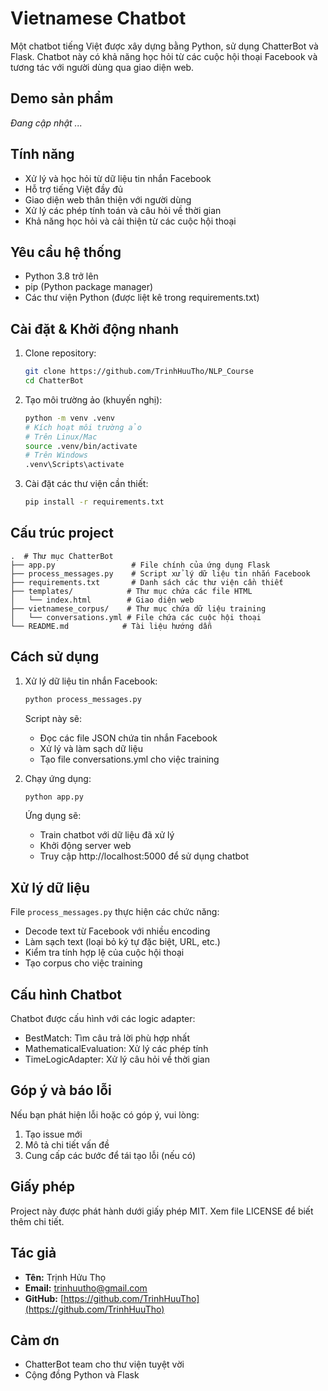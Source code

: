 # Vietnamese Chatbot

Một chatbot tiếng Việt được xây dựng bằng Python, sử dụng ChatterBot và Flask. Chatbot này có khả năng học hỏi từ các cuộc hội thoại Facebook và tương tác với người dùng qua giao diện web.

## Demo sản phẩm

*Đang cập nhật ...*

## Tính năng

- Xử lý và học hỏi từ dữ liệu tin nhắn Facebook
- Hỗ trợ tiếng Việt đầy đủ
- Giao diện web thân thiện với người dùng
- Xử lý các phép tính toán và câu hỏi về thời gian
- Khả năng học hỏi và cải thiện từ các cuộc hội thoại

## Yêu cầu hệ thống

- Python 3.8 trở lên
- pip (Python package manager)
- Các thư viện Python (được liệt kê trong requirements.txt)

## Cài đặt & Khởi động nhanh

1. Clone repository:
   ```bash
   git clone https://github.com/TrinhHuuTho/NLP_Course
   cd ChatterBot
   ```
2. Tạo môi trường ảo (khuyến nghị):
   ```bash
   python -m venv .venv
   # Kích hoạt môi trường ảo
   # Trên Linux/Mac
   source .venv/bin/activate
   # Trên Windows
   .venv\Scripts\activate
   ```
3. Cài đặt các thư viện cần thiết:
   ```bash
   pip install -r requirements.txt
   ```

## Cấu trúc project

```
.  # Thư mục ChatterBot
├── app.py                 # File chính của ứng dụng Flask
├── process_messages.py    # Script xử lý dữ liệu tin nhắn Facebook
├── requirements.txt       # Danh sách các thư viện cần thiết
├── templates/            # Thư mục chứa các file HTML
│   └── index.html        # Giao diện web
├── vietnamese_corpus/    # Thư mục chứa dữ liệu training
│   └── conversations.yml # File chứa các cuộc hội thoại
└── README.md            # Tài liệu hướng dẫn
```

## Cách sử dụng

1. Xử lý dữ liệu tin nhắn Facebook:
   ```bash
   python process_messages.py
   ```
   Script này sẽ:
   - Đọc các file JSON chứa tin nhắn Facebook
   - Xử lý và làm sạch dữ liệu
   - Tạo file conversations.yml cho việc training

2. Chạy ứng dụng:
   ```bash
   python app.py
   ```
   Ứng dụng sẽ:
   - Train chatbot với dữ liệu đã xử lý
   - Khởi động server web
   - Truy cập http://localhost:5000 để sử dụng chatbot

## Xử lý dữ liệu

File `process_messages.py` thực hiện các chức năng:
- Decode text từ Facebook với nhiều encoding
- Làm sạch text (loại bỏ ký tự đặc biệt, URL, etc.)
- Kiểm tra tính hợp lệ của cuộc hội thoại
- Tạo corpus cho việc training

## Cấu hình Chatbot

Chatbot được cấu hình với các logic adapter:
- BestMatch: Tìm câu trả lời phù hợp nhất
- MathematicalEvaluation: Xử lý các phép tính
- TimeLogicAdapter: Xử lý câu hỏi về thời gian

## Góp ý và báo lỗi

Nếu bạn phát hiện lỗi hoặc có góp ý, vui lòng:
1. Tạo issue mới
2. Mô tả chi tiết vấn đề
3. Cung cấp các bước để tái tạo lỗi (nếu có)

## Giấy phép

Project này được phát hành dưới giấy phép MIT. Xem file LICENSE để biết thêm chi tiết.

## Tác giả

- **Tên:** Trịnh Hửu Thọ
- **Email:** trinhuutho@gmail.com
- **GitHub:** [https://github.com/TrinhHuuTho](https://github.com/TrinhHuuTho)

## Cảm ơn

- ChatterBot team cho thư viện tuyệt vời
- Cộng đồng Python và Flask